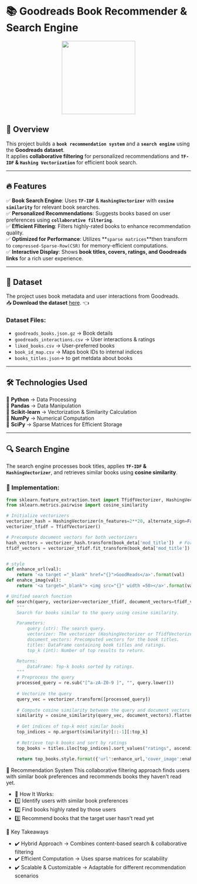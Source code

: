 # 📚 Goodreads Book Recommender & Search Engine  

<div align="center">
    <img src="https://upload.wikimedia.org/wikipedia/commons/1/1a/Goodreads_logo.svg" width="200">
</div>  

## 🚀 Overview  
This project builds a **`book recommendation system`** and a **`search engine`** using the **Goodreads dataset**.  
It applies **collaborative filtering** for personalized recommendations and **`TF-IDF` & `Hashing Vectorization`** for efficient book search.  

---

## 🔥 Features  
✅ **Book Search Engine**: Uses **`TF-IDF`** & **`HashingVectorizer`** with **`cosine similarity`** for relevant book searches.  
✅ **Personalized Recommendations**: Suggests books based on user preferences using **`collaborative filtering`**.  
✅ **Efficient Filtering**: Filters highly-rated books to enhance recommendation quality.  
✅ **Optimized for Performance**: Utilizes **`sparse matrices`**then transform to `compressed-Sparse-Row(CSR)` for memory-efficient computations.  
✅ **Interactive Display**: Shows **book titles, covers, ratings, and Goodreads links** for a rich user experience.  

---

## 📂 Dataset  
The project uses book metadata and user interactions from Goodreads.  
📥 **Download the dataset** [here](https://datarepo.eng.ucsd.edu/mcauley_group/gdrive/goodreads/). 👈

### Dataset Files:  
- `goodreads_books.json.gz` → Book details  
- `goodreads_interactions.csv` → User interactions & ratings  
- `liked_books.csv` → User-preferred books  
- `book_id_map.csv` → Maps book IDs to internal indices
- `books_titles.json`-> to get metdata about books  

---

## 🛠️ Technologies Used  
🔹 **Python** → Data Processing  
🔹 **Pandas** → Data Manipulation  
🔹 **Scikit-learn** → Vectorization & Similarity Calculation  
🔹 **NumPy** → Numerical Computation  
🔹 **SciPy** → Sparse Matrices for Efficient Storage  

---

## 🔍 Search Engine  
The search engine processes book titles, applies **`TF-IDF` & `HashingVectorizer`**, and retrieves similar books using **cosine similarity**.  

### 🔹 Implementation:  
```python
from sklearn.feature_extraction.text import TfidfVectorizer, HashingVectorizer
from sklearn.metrics.pairwise import cosine_similarity

# Initialize vectorizers
vectorizer_hash = HashingVectorizer(n_features=2**20, alternate_sign=False)
vectorizer_tfidf = TfidfVectorizer()

# Precompute document vectors for both vectorizers
hash_vectors = vectorizer_hash.transform(book_deta['mod_title'])  # For HashingVectorizer
tfidf_vectors = vectorizer_tfidf.fit_transform(book_deta['mod_title'])  # For TfidfVectorizer


# style 
def enhance_url(val):
    return '<a target ="_blank" href="{}">GoodReads</a>'.format(val)
def enahce_imag(val):
    return '<a target="_blank"> <img src="{}" width =50></a>'.format(val)

# Unified search function
def search(query, vectorizer=vectorizer_tfidf, document_vectors=tfidf_vectors, titles=book_deta, top_k=5):
    """
    Search for books similar to the query using cosine similarity.

    Parameters:
        query (str): The search query.
        vectorizer: The vectorizer (HashingVectorizer or TfidfVectorizer).
        document_vectors: Precomputed vectors for the book titles.
        titles: DataFrame containing book titles and ratings.
        top_k (int): Number of top results to return.

    Returns:
        DataFrame: Top-k books sorted by ratings.
    """
    # Preprocess the query
    processed_query = re.sub("[^a-zA-Z0-9 ]", "", query.lower())
    
    # Vectorize the query
    query_vec = vectorizer.transform([processed_query])
    
    # Compute cosine similarity between the query and document vectors
    similarity = cosine_similarity(query_vec, document_vectors).flatten()
    
    # Get indices of top-k most similar books
    top_indices = np.argsort(similarity)[::-1][:top_k]
    
    # Retrieve top-k books and sort by ratings
    top_books = titles.iloc[top_indices].sort_values("ratings", ascending=False)
    
    return top_books.style.format({'url':enhance_url,'cover_image':enahce_imag})
```
🤝 Recommendation System
This collaborative filtering approach finds users with similar book preferences and recommends books they haven't read yet.

- 🔹 How It Works:
- 1️⃣ Identify users with similar book preferences
- 2️⃣ Find books highly rated by those users
- 3️⃣ Recommend books that the target user hasn't read yet

🎯 Key Takeaways
- ✔️ Hybrid Approach → Combines content-based search & collaborative filtering
- ✔️ Efficient Computation → Uses sparse matrices for scalability
- ✔️ Scalable & Customizable → Adaptable for different recommendation scenarios
